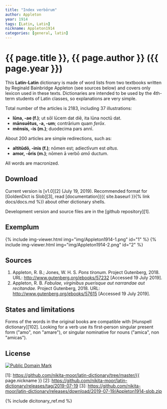 ```yaml
---
title: "Index verbōrum"
author: Appleton
year: 1914
tags: [Latin, Latin]
nickname: Appleton1914
categories: [general, latin]
---
```

# {{ page.title }}, {{ page.author }} ({{ page.year }})

This **Latin**–**Latin** dictionary is made of word lists from two textbooks written by Reginald Bainbridge Appleton (see sources below) and covers only lexicon used in these texts. Dictionaries are intended to be used by the 4th-term students of Latin classes, so explanations are very simple.

Total number of the articles is 2183, including 37 illustrations:

* **lūna, -ae (f.)**; ut sōl lūcem dat diē, ita lūna noctū dat.
* **mānsuētus, -a, -um**; contrārium quam _ferōx_.
* **mēnsis, -is (m.)**; duodecima pars annī.

About 200 articles are simple redirections, such as:

* **altitūdō, -inis (f.)**; nōmen est; adiectīvum est <i>altus</i>.
* **amor, -ōris (m.)**; nōmen ā verbō _amō_ ductum.

All words are macronized.


## Download

Current version is [v1.0][2] (July 19, 2019). Recommended format for [GoldenDict is Slob][3], read [documentation]({{ site.baseurl }}{% link docs/docs.md %}) about other dictionary shells.

Development version and source files are in the [github repository][1].


## Exemplum

{% include img-viewer.html img="img/Appleton1914-1.png" id="1" %}
{% include img-viewer.html img="img/Appleton1914-2.png" id="2" %}


## Sources

1. Appleton, R. B.; Jones, W. H. S. _Pons tironum._ Project Gutenberg, 2018. URL: <http://www.gutenberg.org/ebooks/57232> \[Accessed 19 July 2019\].
1. Appleton, R. B. _Fabulae, virginibus puerisque aut narrandae aut recitandae._ Project Gutenberg, 2018. URL: <http://www.gutenberg.org/ebooks/57615> \[Accessed 19 July 2019\].


## States and limitations

Forms of the words in the original books are compatible with [Hunspell dictionary][102]. Looking for a verb use its first-person singular present form ("amo", non "amare"), or singular nominative for nouns ("amica", non "amicas").


## License

<a rel="license" href="http://creativecommons.org/publicdomain/mark/1.0/">
<img src="https://licensebuttons.net/p/mark/1.0/88x31.png"
     style="border-style: none;" alt="Public Domain Mark" />
</a>


[1]: https://github.com/nikita-moor/latin-dictionary/tree/master/{{ page.nickname }}
[2]: https://github.com/nikita-moor/latin-dictionary/releases/tag/2019-07-19
[3]: https://github.com/nikita-moor/latin-dictionary/releases/download/2019-07-19/Appleton1914-slob.zip

{% include dicitonary_ref.md %}


